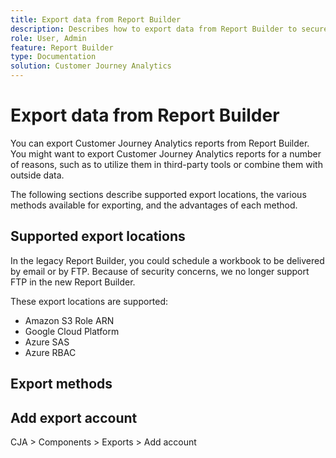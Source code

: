 ```yaml
---
title: Export data from Report Builder
description: Describes how to export data from Report Builder to secure destinations
role: User, Admin
feature: Report Builder
type: Documentation
solution: Customer Journey Analytics
---
```


# Export data from Report Builder

You can export Customer Journey Analytics reports from Report Builder. You might want to export Customer Journey Analytics reports for a number of reasons, such as to utilize them in third-party tools or combine them with outside data.

The following sections describe supported export locations, the various methods available for exporting, and the advantages of each method.

## Supported export locations

In the legacy Report Builder, you could schedule a workbook to be delivered by email or by FTP. Because of security concerns, we no longer support FTP in the new Report Builder.

These export locations are supported:

* Amazon S3 Role ARN
* Google Cloud Platform
* Azure SAS
* Azure RBAC

## Export methods



## Add export account

CJA > Components > Exports > Add account




